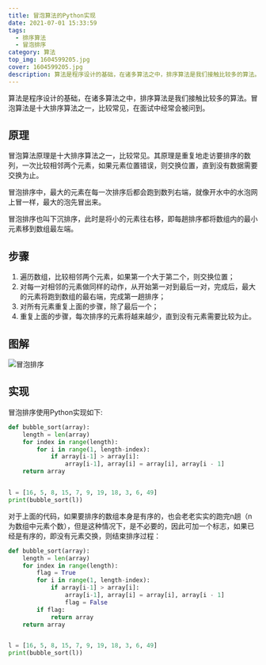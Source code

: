 ```yaml
---
title: 冒泡算法的Python实现
date: 2021-07-01 15:33:59
tags:
  - 排序算法
  - 冒泡排序
category: 算法
top_img: 1604599205.jpg
cover: 1604599205.jpg
description: 算法是程序设计的基础，在诸多算法之中，排序算法是我们接触比较多的算法。冒泡算法是十大排序算法之一，比较常见，在面试中经常会被问到。
---
```


算法是程序设计的基础，在诸多算法之中，排序算法是我们接触比较多的算法。冒泡算法是十大排序算法之一，比较常见，在面试中经常会被问到。

## 原理

冒泡算法原理是十大排序算法之一，比较常见。其原理是重复地走访要排序的数列，一次比较相邻两个元素，如果元素位置错误，则交换位置，直到没有数据需要交换为止。

冒泡排序中，最大的元素在每一次排序后都会跑到数列右端，就像开水中的水泡网上冒一样，最大的泡先冒出来。

冒泡排序也叫下沉排序，此时是将小的元素往右移，即每趟排序都将数组内的最小元素移到数组最左端。

## 步骤

1. 遍历数组，比较相邻两个元素，如果第一个大于第二个，则交换位置；
2. 对每一对相邻的元素做同样的动作，从开始第一对到最后一对，完成后，最大的元素将跑到数组的最右端，完成第一趟排序；
3. 对所有元素重复上面的步骤，除了最后一个；
4. 重复上面的步骤，每次排序的元素将越来越少，直到没有元素需要比较为止。

## 图解

![冒泡排序](冒泡排序.gif)

## 实现

冒泡排序使用Python实现如下:

```python
def bubble_sort(array):
    length = len(array)
    for index in range(length):
        for i in range(1, length-index):
            if array[i-1] > array[i]:
                array[i-1], array[i] = array[i], array[i - 1]
    return array


l = [16, 5, 8, 15, 7, 9, 19, 18, 3, 6, 49]
print(bubble_sort(l))
```

对于上面的代码，如果要排序的数组本身是有序的，也会老老实实的跑完n趟（n为数组中元素个数），但是这种情况下，是不必要的，因此可加一个标志，如果已经是有序的，即没有元素交换，则结束排序过程：

```python
def bubble_sort(array):
    length = len(array)
    for index in range(length):
        flag = True
        for i in range(1, length-index):
            if array[i-1] > array[i]:
                array[i-1], array[i] = array[i], array[i - 1]
                flag = False
        if flag:
            return array
    return array


l = [16, 5, 8, 15, 7, 9, 19, 18, 3, 6, 49]
print(bubble_sort(l))
```

